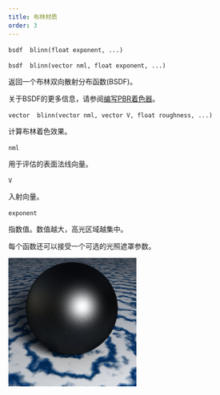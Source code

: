 ```yaml
---
title: 布林材质
order: 3
---
```


`bsdf  blinn(float exponent, ...)`

`bsdf  blinn(vector nml, float exponent, ...)`

返回一个布林双向散射分布函数(BSDF)。

关于BSDF的更多信息，请参阅[编写PBR着色器](../pbr.html)。

`vector  blinn(vector nml, vector V, float roughness, ...)`

计算布林着色效果。

`nml`

用于评估的表面法线向量。

`V`

入射向量。

`exponent`

指数值。数值越大，高光区域越集中。

每个函数还可以接受一个可选的光照遮罩参数。

![](../_static/rendering/blinn.png)